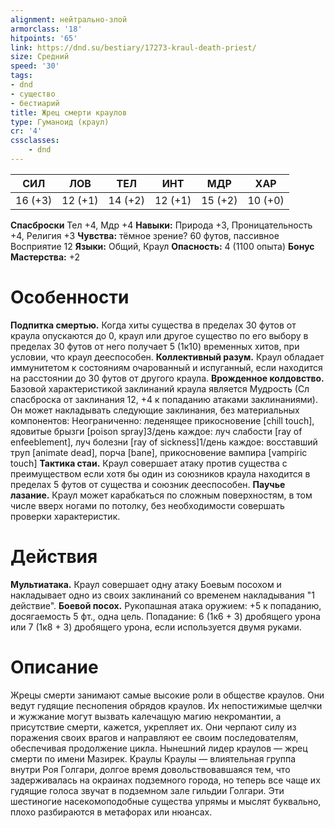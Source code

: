 ```yaml
---
alignment: нейтрально-злой
armorclass: '18'
hitpoints: '65'
link: https://dnd.su/bestiary/17273-kraul-death-priest/
size: Средний
speed: '30'
tags:
- dnd
- существо
- бестиарий
title: Жрец смерти краулов
type: Гуманоид (краул)
cr: '4'
cssclasses:
    - dnd
---
```



| СИЛ | ЛОВ | ТЕЛ | ИНТ | МДР | ХАР |
|---|---|---|---|---|---|
| 16 (+3) | 12 (+1) | 14 (+2) | 12 (+1) | 15 (+2) | 10 (+0) |
**Спасброски** Тел +4, Мдр +4
**Навыки:** Природа +3, Проницательность +4, Религия +3
**Чувства:** тёмное зрение? 60 футов, пассивное Восприятие 12
**Языки:** Общий, Краул
**Опасность:** 4 (1100 опыта)
**Бонус Мастерства:** +2


# Особенности
**Подпитка смертью.** Когда хиты существа в пределах 30 футов от краула опускаются до 0, краул или другое существо по его выбору в пределах 30 футов от него получает 5 (1к10) временных хитов, при условии, что краул дееспособен.
**Коллективный разум.** Краул обладает иммунитетом к состояниям очарованный и испуганный, если находится на расстоянии до 30 футов от другого краула.
**Врожденное колдовство.** Базовой характеристикой заклинаний краула является Мудрость (Сл спасброска от заклинания 12, +4 к попаданию атаками заклинаниями). Он может накладывать следующие заклинания, без материальных компонентов:
Неограниченно: леденящее прикосновение [chill touch], ядовитые брызги [poison spray]3/день каждое: луч слабости [ray of enfeeblement], луч болезни [ray of sickness]1/день каждое: восставший труп [animate dead], порча [bane], прикосновение вампира [vampiric touch]
**Тактика стаи.** Краул совершает атаку против существа с преимуществом если хотя бы один из союзников краула находится в пределах 5 футов от существа и союзник дееспособен.
**Паучье лазание.** Краул может карабкаться по сложным поверхностям, в том числе вверх ногами по потолку, без необходимости совершать проверки характеристик.


# Действия
**Мультиатака.** Краул совершает одну атаку Боевым посохом и накладывает одно из своих заклинаний со временем накладывания "1 действие".
**Боевой посох.** Рукопашная атака оружием: +5 к попаданию, досягаемость 5 фт., одна цель. Попадание: 6 (1к6 + 3) дробящего урона или 7 (1к8 + 3) дробящего урона, если используется двумя руками.


# Описание
Жрецы смерти занимают самые высокие роли в обществе краулов. Они ведут гудящие песнопения обрядов краулов. Их непостижимые щелчки и жужжание могут вызвать калечащую магию некромантии, а присутствие смерти, кажется, укрепляет их. Они черпают силу из поражения своих врагов и направляют ее своим последователям, обеспечивая продолжение цикла.  Нынешний лидер краулов — жрец смерти по имени Мазирек. Краулы Краулы — влиятельная группа внутри Роя Голгари, долгое время довольствовавшаяся тем, что задерживалась на окраинах подземного города, но теперь все чаще их гудящие голоса звучат в подземном зале гильдии Голгари. Эти шестиногие насекомоподобные существа упрямы и мыслят буквально, плохо разбираются в метафорах или нюансах.